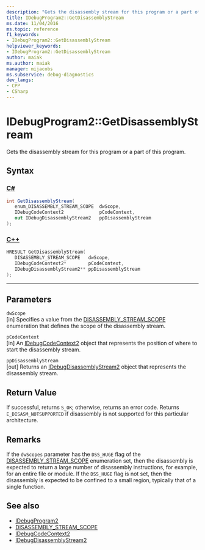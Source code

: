 ```yaml
---
description: "Gets the disassembly stream for this program or a part of this program."
title: IDebugProgram2::GetDisassemblyStream
ms.date: 11/04/2016
ms.topic: reference
f1_keywords:
- IDebugProgram2::GetDisassemblyStream
helpviewer_keywords:
- IDebugProgram2::GetDisassemblyStream
author: maiak
ms.author: maiak
manager: mijacobs
ms.subservice: debug-diagnostics
dev_langs:
- CPP
- CSharp
---
```

# IDebugProgram2::GetDisassemblyStream

Gets the disassembly stream for this program or a part of this program.

## Syntax

### [C#](#tab/csharp)
```csharp
int GetDisassemblyStream( 
   enum_DISASSEMBLY_STREAM_SCOPE  dwScope,
   IDebugCodeContext2             pCodeContext,
   out IDebugDisassemblyStream2   ppDisassemblyStream
);
```
### [C++](#tab/cpp)
```cpp
HRESULT GetDisassemblyStream( 
   DISASSEMBLY_STREAM_SCOPE   dwScope,
   IDebugCodeContext2*        pCodeContext,
   IDebugDisassemblyStream2** ppDisassemblyStream
);
```
---

## Parameters
`dwScope`\
[in] Specifies a value from the [DISASSEMBLY_STREAM_SCOPE](../../../extensibility/debugger/reference/disassembly-stream-scope.md) enumeration that defines the scope of the disassembly stream.

`pCodeContext`\
[in] An [IDebugCodeContext2](../../../extensibility/debugger/reference/idebugcodecontext2.md) object that represents the position of where to start the disassembly stream.

`ppDisassemblyStream`\
[out] Returns an [IDebugDisassemblyStream2](../../../extensibility/debugger/reference/idebugdisassemblystream2.md) object that represents the disassembly stream.

## Return Value
 If successful, returns `S_OK`; otherwise, returns an error code. Returns `E_DISASM_NOTSUPPORTED` if disassembly is not supported for this particular architecture.

## Remarks
 If the `dwScopes` parameter has the `DSS_HUGE` flag of the [DISASSEMBLY_STREAM_SCOPE](../../../extensibility/debugger/reference/disassembly-stream-scope.md) enumeration set, then the disassembly is expected to return a large number of disassembly instructions, for example, for an entire file or module. If the `DSS_HUGE` flag is not set, then the disassembly is expected to be confined to a small region, typically that of a single function.

## See also
- [IDebugProgram2](../../../extensibility/debugger/reference/idebugprogram2.md)
- [DISASSEMBLY_STREAM_SCOPE](../../../extensibility/debugger/reference/disassembly-stream-scope.md)
- [IDebugCodeContext2](../../../extensibility/debugger/reference/idebugcodecontext2.md)
- [IDebugDisassemblyStream2](../../../extensibility/debugger/reference/idebugdisassemblystream2.md)
